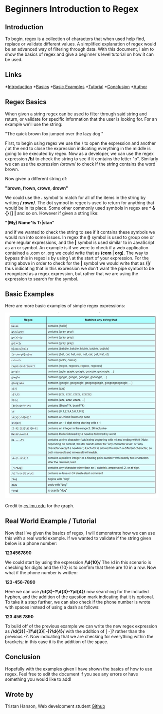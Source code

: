 # **Beginners Introduction to Regex**
## Introduction
To begin, regex is a collection of characters that when used help find, replace or validate different values. A simplified explanation of regex would be an advanced way of filtering through data. With this document, I aim to show the basics of regex and give a beginner's level tutorial on how it can be used.

## Links
*[Introduction](#introduction)
*[Basics](##regex-basics)
*[Basic Examples](##basic-examples)
*[Tutorial](##real-world-example-/-tutorial)
*[Conclusion](##conclusion)
*[Author](##wrote-by)

## Regex Basics
When given a string regex can be used to filter through said string and return, or validate for specific information that the user is looking for. For an example we'll use the string:

"The quick brown fox jumped over the lazy dog."

First, to begin using regex we use the / to open the expression and another / at the end to close the expression indicating everything in the middle is going to be executed by regex.
Now as a developer, we can use the regex expression **/b/** to check the string to see if it contains the letter "b".
Similarly we can use the expression /brown/ to check if the string contains the word brown.

Now given a different string of:

**"brown, frown, crown, drown"**

We could use the **.** symbol to match for all of the items in the string by writing **/.rown/**. The dot symbol in regex is used to return for anything that would be in its place.
Some other commonly used symbols in regex are **^ & {} [] |** and so on. However if given a string like:

**"(My) Name^Is Tr|stan"**

and if we wanted to check the string to see if it contains these symbols we would run into some issues.
In regex the **()** symbol is used to group one or more regular expressions, and the **|** symbol is used similar to in JavaScript as an or symbol. An example is if we were to check if a web application contained a .com or .org we could write that as **(com | org)**.
The way to bypass this in regex is by using \ at the start of your expression. For the string above in order to check for the **|** symbol we would write that as **/\|/** thus indicating that in this expression we don't want the pipe symbol to be recognized as a regex expression, but rather that we are using the expression to search for the symbol.

## Basic Examples
Here are more basic examples of simple regex expressions:

<img src="./images/Regex_screenshot.jpg" alt="Screenshot of regex expressions">

Credit to [cs.lmu.edu](https://cs.lmu.edu/~ray/notes/regex/) for the graph.

## Real World Example / Tutorial
Now that I've given the basics of regex, I will demonstrate how we can use this with a real world example.
If we wanted to validate if the string given below is a phone number:

**1234567890**

We could start by using the expression **/\d{10}/** The \d in this scenario is checking for digits and the {10} is to confirm that there are 10 in a row.
Now what if the phone number is written:

**123-456-7890**

Here we can use **/\d{3}-?\d{3}-?\d{4}/** now searching for the included hyphen, and the addition of the question mark indicating that it is optional.
To take it a step further, we can also check if the phone number is wrote with spaces instead of using a dash as follows:

**123 456 7890**

To build off of the previous example we can write the new regex expression as **/\d{3}[ -]?\d{3}[ -]?\d{4}/** with the addition of [ -]? rather than the previous -?. Now indicating that we are checking for everything within the brackets; in this case it is the addition of the space.

## Conclusion
Hopefully with the examples given I have shown the basics of how to use regex. Feel free to edit the document if you see any errors or have something you would like to add!

## Wrote by
Tristan Hanson, Web development student [Github](https://github.com/Tristan-Hanson)
